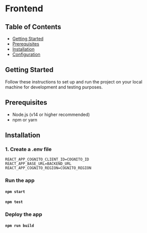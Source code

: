 # Frontend
## Table of Contents

- [Getting Started](#getting-started)
- [Prerequisites](#prerequisites)
- [Installation](#installation)
- [Configuration](#configuration)

## Getting Started

Follow these instructions to set up and run the project on your local machine for development and testing purposes.

## Prerequisites

- Node.js (v14 or higher recommended)
- npm or yarn

## Installation
### 1. Create a .env file
```plaintext
REACT_APP_COGNITO_CLIENT_ID=COGNITO_ID
REACT_APP_BASE_URL=BACKEND_URL
REACT_APP_COGNITO_REGION=COGNITO_REGION
```

### Run the app
#### `npm start`
#### `npm test`

### Deploy the app
#### `npm run build`
